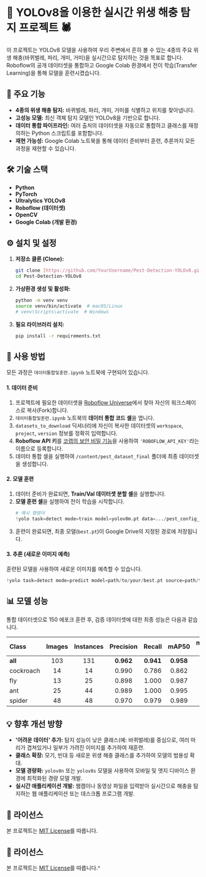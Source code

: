# 🐜 YOLOv8을 이용한 실시간 위생 해충 탐지 프로젝트 🕷️

이 프로젝트는 YOLOv8 모델을 사용하여 우리 주변에서 흔히 볼 수 있는 4종의 주요 위생 해충(바퀴벌레, 파리, 개미, 거미)을 실시간으로 탐지하는 것을 목표로 합니다. Roboflow의 공개 데이터셋을 통합하고 Google Colab 환경에서 전이 학습(Transfer Learning)을 통해 모델을 훈련시켰습니다.

## 🎯 주요 기능

* **4종의 위생 해충 탐지:** 바퀴벌레, 파리, 개미, 거미를 식별하고 위치를 찾아냅니다.
* **고성능 모델:** 최신 객체 탐지 모델인 YOLOv8을 기반으로 합니다.
* **데이터 통합 파이프라인:** 여러 출처의 데이터셋을 자동으로 통합하고 클래스를 재정의하는 Python 스크립트를 포함합니다.
* **재현 가능성:** Google Colab 노트북을 통해 데이터 준비부터 훈련, 추론까지 모든 과정을 재현할 수 있습니다.

## 🛠️ 기술 스택

* **Python**
* **PyTorch**
* **Ultralytics YOLOv8**
* **Roboflow (데이터셋)**
* **OpenCV**
* **Google Colab (개발 환경)**

## ⚙️ 설치 및 설정

1.  **저장소 클론 (Clone):**
    ```bash
    git clone [https://github.com/YourUsername/Pest-Detection-YOLOv8.git](https://github.com/YourUsername/Pest-Detection-YOLOv8.git)
    cd Pest-Detection-YOLOv8
    ```

2.  **가상환경 생성 및 활성화:**
    ```bash
    python -m venv venv
    source venv/bin/activate  # macOS/Linux
    # venv\Scripts\activate  # Windows
    ```

3.  **필요 라이브러리 설치:**
    ```bash
    pip install -r requirements.txt
    ```

## 🚀 사용 방법

모든 과정은 `데이터통합및훈련.ipynb` 노트북에 구현되어 있습니다.

#### 1. 데이터 준비

1.  프로젝트에 필요한 데이터셋을 [Roboflow Universe](https://universe.roboflow.com/)에서 찾아 자신의 워크스페이스로 복사(Fork)합니다.
2.  `데이터통합및훈련.ipynb` 노트북의 **데이터 통합 코드 셀**을 엽니다.
3.  `datasets_to_download` 딕셔너리에 자신이 복사한 데이터셋의 `workspace`, `project`, `version` 정보를 정확히 입력합니다.
4.  **Roboflow API 키**를 [코렙의 보안 비밀 기능](https://colab.research.google.com/notebooks/secrets.ipynb)을 사용하여 `'ROBOFLOW_API_KEY'`라는 이름으로 등록합니다.
5.  데이터 통합 셀을 실행하여 `/content/pest_dataset_final` 폴더에 최종 데이터셋을 생성합니다.

#### 2. 모델 훈련

1.  데이터 준비가 완료되면, **Train/Val 데이터셋 분할 셀**을 실행합니다.
2.  **모델 훈련 셀**을 실행하여 전이 학습을 시작합니다.
    ```python
    # 예시 명령어
    !yolo task=detect mode=train model=yolov8m.pt data=.../pest_config_final.yaml epochs=150 ...
    ```
3.  훈련이 완료되면, 최종 모델(`best.pt`)이 Google Drive의 지정된 경로에 저장됩니다.

#### 3. 추론 (새로운 이미지 예측)

훈련된 모델을 사용하여 새로운 이미지를 예측할 수 있습니다.
```python
!yolo task=detect mode=predict model=path/to/your/best.pt source=path/to/your/image.jpg
```

## 📊 모델 성능

통합 데이터셋으로 150 에포크 훈련 후, 검증 데이터셋에 대한 최종 성능은 다음과 같습니다.

| Class     | Images | Instances | Precision | Recall | mAP50   | mAP50-95 |
| :-------- | :----: | :-------: | :-------: | :----: | :-----: | :------: |
| **all** |  103   |    131    |  **0.962** | **0.941** | **0.958** | **0.706** |
| cockroach |   14   |    14     |   0.990   | 0.786  |  0.862  |  0.495   |
| fly       |   13   |    25     |   0.898   | 1.000  |  0.987  |  0.704   |
| ant       |   25   |    44     |   0.989   | 1.000  |  0.995  |  0.874   |
| spider    |   48   |    48     |   0.970   | 0.979  |  0.989  |  0.751   |


## 💡 향후 개선 방향

* **'어려운 데이터' 추가:** 탐지 성능이 낮은 클래스(예: 바퀴벌레)를 중심으로, 여러 마리가 겹쳐있거나 일부가 가려진 이미지를 추가하여 재훈련.
* **클래스 확장:** 모기, 빈대 등 새로운 위생 해충 클래스를 추가하여 모델의 범용성 확대.
* **모델 경량화:** `yolov8n` 또는 `yolov8s` 모델을 사용하여 모바일 및 엣지 디바이스 환경에 최적화된 경량 모델 개발.
* **실시간 애플리케이션 개발:** 웹캠이나 동영상 파일을 입력받아 실시간으로 해충을 탐지하는 웹 애플리케이션 또는 데스크톱 프로그램 개발.

## 📜 라이선스

본 프로젝트는 [MIT License](LICENSE)를 따릅니다.
## 📜 라이선스

본 프로젝트는 [MIT License](LICENSE)를 따릅니다.^

